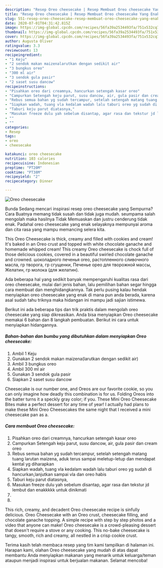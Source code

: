 ```yaml
---
description: "Resep Oreo cheesecake | Resep Membuat Oreo cheesecake Yang Enak Dan Mudah"
title: "Resep Oreo cheesecake | Resep Membuat Oreo cheesecake Yang Enak Dan Mudah"
slug: 551-resep-oreo-cheesecake-resep-membuat-oreo-cheesecake-yang-enak-dan-mudah
date: 2020-07-01T04:31:42.815Z
image: https://img-global.cpcdn.com/recipes/56fa39a2534493fa/751x532cq70/oreo-cheesecake-foto-resep-utama.jpg
thumbnail: https://img-global.cpcdn.com/recipes/56fa39a2534493fa/751x532cq70/oreo-cheesecake-foto-resep-utama.jpg
cover: https://img-global.cpcdn.com/recipes/56fa39a2534493fa/751x532cq70/oreo-cheesecake-foto-resep-utama.jpg
author: Augusta Oliver
ratingvalue: 3.3
reviewcount: 13
recipeingredient:
- "1 Keju"
- "2 sendok makan maizenalarutkan dengan sedikit air"
- "3 bungkus oreo"
- "300 ml air"
- "3 sendok gula pasir"
- "2 saset susu dancow"
recipeinstructions:
- "Pisahkan oreo dari creamnya, hancurkan setengah kasar oreo"
- "Campurkan Setengah keju parut, susu dancow, air, gula pasir dan cream oreo"
- "Rebus semua bahan yg sudah tercampur, setelah setengah matang tuang larutan maizena, aduk terus sampai meletup-letup dan mendapat kental yg diharapkan"
- "Siapkan wadah, tuang vla kedalam wadah lalu taburi oreo yg sudah di hancurkan,lanjutkan sampai vla dan oreo habis"
- "Taburi keju parut diatasnya,"
- "Masukan freeze dulu yah sebelum disantap, agar rasa dan tekstur jd lembut dan enakkkkk untuk dinikmati"
- ""
- ""
categories:
- Resep
tags:
- oreo
- cheesecake

katakunci: oreo cheesecake 
nutrition: 103 calories
recipecuisine: Indonesian
preptime: "PT20M"
cooktime: "PT38M"
recipeyield: "2"
recipecategory: Dinner

---
```



![Oreo cheesecake](https://img-global.cpcdn.com/recipes/56fa39a2534493fa/751x532cq70/oreo-cheesecake-foto-resep-utama.jpg)

Bunda Sedang mencari inspirasi resep oreo cheesecake yang Sempurna? Cara Buatnya memang tidak susah dan tidak juga mudah. seumpama salah mengolah maka hasilnya Tidak Memuaskan dan justru cenderung tidak enak. Padahal oreo cheesecake yang enak selayaknya mempunyai aroma dan cita rasa yang mampu memancing selera kita.

This Oreo Cheesecake is thick, creamy and filled with cookies and cream! It&#39;s baked in an Oreo crust and topped with white chocolate ganache and homemade whipped cream! This creamy Oreo cheesecake is chock full of those delicious cookies, covered in a beautiful swirled chocolate ganache and crowned. шоколадного печенья oreo, растопленного сливочного масла, гр творога, гр сгущенки, Печенье орео для творожной массы, Желатин, гр молока (для желатин).

Ada beberapa hal yang sedikit banyak mempengaruhi kualitas rasa dari oreo cheesecake, mulai dari jenis bahan, lalu pemilihan bahan segar hingga cara membuat dan menghidangkannya. Tak perlu pusing kalau hendak menyiapkan oreo cheesecake yang enak di mana pun anda berada, karena asal sudah tahu triknya maka hidangan ini mampu jadi sajian istimewa.


Berikut ini ada beberapa tips dan trik praktis dalam mengolah oreo cheesecake yang siap dikreasikan. Anda bisa menyiapkan Oreo cheesecake memakai 6 bahan dan 8 langkah pembuatan. Berikut ini cara untuk menyiapkan hidangannya.

<!--inarticleads1-->

##### Bahan-bahan dan bumbu yang dibutuhkan dalam menyiapkan Oreo cheesecake:

1. Ambil 1 Keju
1. Gunakan 2 sendok makan maizena(larutkan dengan sedikit air)
1. Ambil 3 bungkus oreo
1. Ambil 300 ml air
1. Gunakan 3 sendok gula pasir
1. Siapkan 2 saset susu dancow


Cheesecake is our number one, and Oreos are our favorite cookie, so you can only imagine how deadly this combination is for us. Folding Oreos into the batter turns it a speckly gray color; if you. These Mini Oreo Cheesecake Bites make a perfect dessert for any time of year! I actually had plans to make these Mini Oreo Cheesecakes the same night that I received a mini cheesecake pan as a. 

<!--inarticleads2-->

##### Cara membuat Oreo cheesecake:

1. Pisahkan oreo dari creamnya, hancurkan setengah kasar oreo
1. Campurkan Setengah keju parut, susu dancow, air, gula pasir dan cream oreo
1. Rebus semua bahan yg sudah tercampur, setelah setengah matang tuang larutan maizena, aduk terus sampai meletup-letup dan mendapat kental yg diharapkan
1. Siapkan wadah, tuang vla kedalam wadah lalu taburi oreo yg sudah di hancurkan,lanjutkan sampai vla dan oreo habis
1. Taburi keju parut diatasnya,
1. Masukan freeze dulu yah sebelum disantap, agar rasa dan tekstur jd lembut dan enakkkkk untuk dinikmati
1. 
1. 


This rich, creamy, and decadent Oreo cheesecake recipe is sinfully delicious. Oreo Cheesecake with an Oreo crust, cheesecake filling, and chocolate ganache topping. A simple recipe with step by step photos and a video that anyone can make! Oreo cheesecake is a crowd-pleasing dessert that doesn&#39;t require a stove or any cooking. This no-bake cheesecake is tangy, smooth, rich and creamy, all nestled in a crisp cookie crust. 

Terima kasih telah membaca resep yang tim kami tampilkan di halaman ini. Harapan kami, olahan Oreo cheesecake yang mudah di atas dapat membantu Anda menyiapkan makanan yang menarik untuk keluarga/teman ataupun menjadi inspirasi untuk berjualan makanan. Selamat mencoba!
